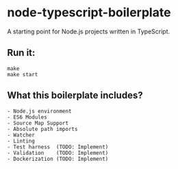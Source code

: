 # node-typescript-boilerplate

A starting point for Node.js projects written in TypeScript.

## Run it:

```
make
make start
```

## What this boilerplate includes?

```
- Node.js environment
- ES6 Modules
- Source Map Support
- Absolute path imports
- Watcher
- Linting
- Test harness  (TODO: Implement)
- Validation    (TODO: Implement)
- Dockerization (TODO: Implement)
```
